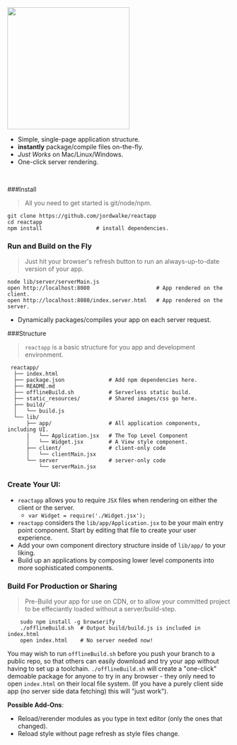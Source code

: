 <img height="276px" src="./static_resources/ReactAppLogo.png"/>


  - Simple, single-page application structure.
  - **instantly** package/compile files on-the-fly.
  - *Just Works* on Mac/Linux/Windows.
  - One-click server rendering.


<br>


###Install

> All you need to get started is git/node/npm.

    git clone https://github.com/jordwalke/reactapp
    cd reactapp
    npm install                 # install dependencies.



### Run and Build on the Fly

>  Just hit your browser's refresh button to run an always-up-to-date version of your app.

    node lib/server/serverMain.js
    open http://localhost:8080                     # App rendered on the client.
    open http://localhost:8080/index.server.html   # App rendered on the server.

- Dynamically packages/compiles your app on each server request.


###Structure

> `reactapp` is a basic structure for you app and development environment.


     reactapp/
      ├── index.html
      ├── package.json              # Add npm dependencies here.
      ├── README.md
      ├── offlineBuild.sh           # Serverless static build.
      ├── static_resources/         # Shared images/css go here.
      ├── build/
      │   └── build.js
      └── lib/
          ├── app/                  # All application components, including UI.
          │   └── Application.jsx   # The Top Level Component
          │   └── Widget.jsx        # A View style component.
          ├── client/               # client-only code
          │   └── clientMain.jsx
          └── server                # server-only code
              └── serverMain.jsx


### Create Your UI:

- `reactapp` allows you to require `JSX` files when rendering on either the client or the server.
  - `var Widget = require('./Widget.jsx');`
- `reactapp` considers the `lib/app/Application.jsx` to be your main entry point
component. Start by editing that file to create your user experience.
- Add your own component directory structure inside of `lib/app/` to your liking.
- Build up an applications by composing lower level components into more sophisticated components.



### Build For Production or Sharing
> Pre-Build your app for use on CDN, or to allow your committed project to be
> effeciantly loaded without a server/build-step.

        sudo npm install -g browserify
        ./offlineBuild.sh  # Output build/build.js is included in index.html
        open index.html    # No server needed now!

You may wish to run `offlineBuild.sh` before you push your branch to a public
 repo, so that others can easily download and try your app without having to set
 up a toolchain. `./offlineBuild.sh` will create a "one-click" demoable package
 for anyone to try in any browser - they only need to open `index.html` on their
 local file system.
 (If you have a purely client side app (no server side data fetching) this will "just work").


**Possible Add-Ons**:
  - Reload/rerender modules as you type in text editor (only the ones that changed).
  - Reload style without page refresh as style files change.

